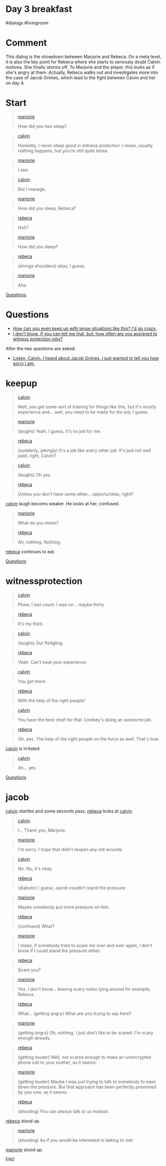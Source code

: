 # Day 3 breakfast

#dialogs #livingroom 

# Comment

This dialog is the showdown between Marjorie and Rebeca. On a meta level, it is also the key point for Rebeca where she starts to seriously doubt Calvin motives. She finally storms off. To Marjorie and the player, this looks as if she's angry at them. Actually, Rebeca walks out and investigates more into the case of Jacob Grimes, which lead to the fight between Calvin and her on day 4.

# Start

> [marjorie](../characters/marjorie.md)
>
> How did you two sleep?

> [calvin](../characters/calvin.md)
>
> Honestly, I never sleep good in witness protection. I mean, usually nothing happens, but you're still quite tense.

> [marjorie](../characters/marjorie.md)
>
> I see.

> [calvin](../characters/calvin.md) 
>
> But I manage.

> [marjorie](../characters/marjorie.md)
>
> How did you sleep, Rebeca?

> [rebeca](../characters/rebeca.md)
>
> Huh?

> [marjorie](../characters/marjorie.md)
>
> How did you sleep?

> [rebeca](../characters/rebeca.md)
>
> (shrugs shoulders) okay, I guess.

> [marjorie](../characters/marjorie.md)
>
> Aha.

[Questions](#Questions)

# Questions

* [How can you even keep up with tense situations like this? I'd go crazy.](#keepup)
* [I don't know, if you can tell me that, but: how often are you assigned to witness protection jobs?](#witnessprotection)

After the two questions are asked:

* [Listen, Calvin. I heard about Jacob Grimes. I just wanted to tell you how sorry I am.](#jacob)

# keepup

> [calvin](../characters/calvin.md)
>
> Well, you get some sort of training for things like this, but it's mostly experience and... well, you need to be made for the job, I guess.

> [marjorie](../characters/marjorie.md) 
>
> (laughs) Yeah, I guess, it's no job for me.

> [rebeca](../characters/rebeca.md)
>
> (suddenly, jokingly) It's a job like every other job. It's just not well paid, right, Calvin?

> [calvin](../characters/calvin.md)
>
> (laughs) Oh yes.

> [rebeca](../characters/rebeca.md)
>
> Unless you don't have some other... opportunities, right?

[calvin](../characters/calvin.md) laugh becoms weaker. He looks at her, confused.

> [marjorie](../characters/marjorie.md)
>
> What do you mean?

> [rebeca](../characters/rebeca.md)
>
> Ah, nothing. Nothing.

[rebeca](../characters/rebeca.md) continues to eat.

[Questions](#Questions)

# witnessprotection

> [calvin](../characters/calvin.md)
>
> Phew, I lost count. I was on... maybe thirty.

> [rebeca](../characters/rebeca.md)
>
> It's my third.

> [calvin](../characters/calvin.md)
>
> (laughs) Our fledgling.

> [rebeca](../characters/rebeca.md)
>
> Yeah. Can't beat your experience.

> [calvin](../characters/calvin.md)
>
> You get there.

> [rebeca](../characters/rebeca.md)
>
> With the help of the right people!

> [calvin](../characters/calvin.md)
>
> You have the best chief for that. Lindsey's doing an awesome job.

> [rebeca](../characters/rebeca.md)
>
> Oh, yes. The help of the right people on the force as well. That's true.

[calvin](../characters/calvin.md) is irritated.

> [calvin](../characters/calvin.md)
>
> Ah... yes.

[Questions](#Questions)

# jacob

[calvin](../characters/calvin.md) startles and some seconds pass. [rebeca](../characters/rebeca.md) looks at [calvin](../characters/calvin.md). 

> [calvin](../characters/calvin.md)
>
> I... Thank you, Marjorie.

> [marjorie](../characters/marjorie.md)
>
> I'm sorry. I hope that didn't reopen any old wounds.

> [calvin](../characters/calvin.md)
>
> No. No, it's okay.

> [rebeca](../characters/rebeca.md)
>
> (diabolic) I guess, Jacob couldn't stand the pressure.

> [marjorie](../characters/marjorie.md)
>
> Maybe somebody put more pressure on him.

> [rebeca](../characters/rebeca.md)
>
> (confused) What?

> [marjorie](../characters/marjorie.md)
>
> I mean, if somebody tried to scare *me* over and over again, I don't know if I could stand the pressure either.

> [rebeca](../characters/rebeca.md)
>
> Scare you?

> [marjorie](../characters/marjorie.md)
>
> Yes. I don't know... leaving scary notes lying around for example, Rebeca.

> [rebeca](../characters/rebeca.md)
>
> What... (getting angry) What are you trying to say here?

> [marjorie](../characters/marjorie.md)
>
> (getting angry) Oh, nothing. I just don't like to be scared. I'm scary enough already.

> [rebeca](../characters/rebeca.md)
>
> (getting louder) Well, not scared enough to make an unencrypted phone call to your mother, as it seems.

> [marjorie](../characters/marjorie.md)
>
> (getting louder) Maybe I was just trying to talk to somebody to ease down the pressure. But that approach has been perfectly prevented by you now, as it seems.

> [rebeca](../characters/rebeca.md)
>
> (shouting) You can always talk to us instead.

[rebeca](../characters/rebeca.md) stood up.

> [marjorie](../characters/marjorie.md)
>
> (shouting) As if you would be interested in talking to me!

[marjorie](../characters/marjorie.md) stood up.

END